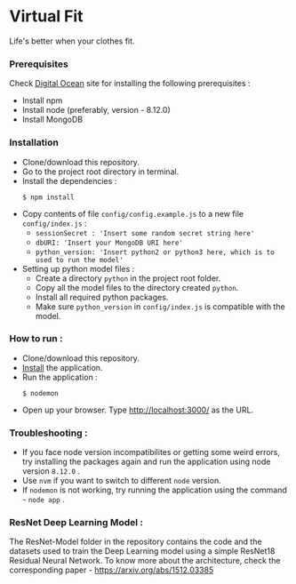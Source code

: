 # Virtual Fit
Life's better when your clothes fit.

### Prerequisites
Check [Digital Ocean](https://www.digitalocean.com/) site for installing the following prerequisites :
* Install npm
* Install node (preferably, version - 8.12.0)
* Install MongoDB

### Installation
* Clone/download this repository.
* Go to the project root directory in terminal.
* Install the dependencies :
    ```
    $ npm install
    ```
* Copy contents of file `config/config.example.js` to a new file `config/index.js` :
    * `sessionSecret : 'Insert some random secret string here'`
    * `dbURI: 'Insert your MongoDB URI here'`
    * `python_version: 'Insert python2 or python3 here, which is to used to run the model'`
* Setting up python model files :
    * Create a directory `python` in the project root folder.
    * Copy all the model files to the directory created `python`.
    * Install all required python packages.
    * Make sure `python_version` in `config/index.js` is compatible with the model.
    
### How to run :
* Clone/download this repository.
* [Install](#Installation) the application. 
* Run the application :
    ```
    $ nodemon
    ```
* Open up your browser. Type [http://localhost:3000/](http://localhost:3000/) as the URL.


### Troubleshooting :
* If you face node version incompatibilites or getting some weird errors, try installing the packages again and run the application using node version `8.12.0` .
* Use `nvm` if you want to switch to different `node` version.
* If `nodemon` is not working, try running the application using the command - `node app` .

### ResNet Deep Learning Model :
The ResNet-Model folder in the repository contains the code and the datasets used to train the Deep Learning model using a simple ResNet18 Residual Neural Network. To know more about the architecture, check the corresponding paper - https://arxiv.org/abs/1512.03385
